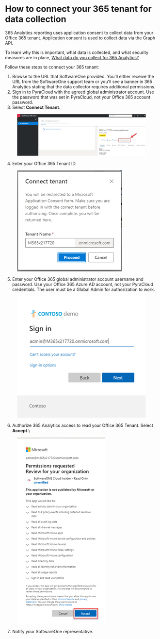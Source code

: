 # How to connect your 365 tenant for data collection

365 Analytics reporting uses application consent to collect data from your Office 365 tenant. Application consent is used to collect data via the Graph API.&#x20;

To learn why this is important, what data is collected, and what security measures are in place, [What data do you collect for 365 Analytics?](what-data-do-you-collect-for-365-analytics.md)

Follow these steps to connect your 365 tenant:

1. Browse to the URL that SoftwareOne provided. You'll either receive the URL from the SoftwareOne support team or you'll see a banner in 365 Analytics stating that the data collector requires additional permissions.
2. Sign in to PyraCloud with the agreed global administrator account. Use the password that was set in PyraCloud, not your Office 365 account password.
3. Select **Connect Tenant**.&#x20;

<figure><img src="../../.gitbook/assets/image (3) (1) (1) (1) (1) (1) (1) (1) (1).png" alt=""><figcaption></figcaption></figure>

4. Enter your Office 365 Tenant ID.

<figure><img src="../../.gitbook/assets/image (6) (1) (1) (1) (1) (1) (1).png" alt=""><figcaption></figcaption></figure>

5. Enter your Office 365 global administrator account username and password. Use your Office 365 Azure AD account, not your PyraCloud credentials. The user must be a Global Admin for authorization to work.

<figure><img src="../../.gitbook/assets/image (8) (1) (1) (1) (1) (1).png" alt=""><figcaption></figcaption></figure>



6. Authorize 365 Analytics access to read your Office 365 Tenant. Select **Accept**.\


<figure><img src="../../.gitbook/assets/image (10) (1) (1) (1) (1) (1).png" alt=""><figcaption></figcaption></figure>

7. Notify your SoftwareOne representative.
